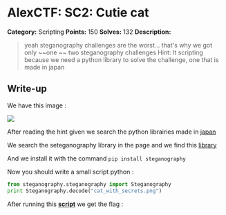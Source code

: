 # AlexCTF: SC2: Cutie cat

**Category:** Scripting
**Points:** 150
**Solves:** 132
**Description:**

> yeah steganography challenges are the worst... that's why we got only ~~one
> ~~ two steganography challenges 
> Hint: It scripting because we need a python library to solve the challenge, one that is made in japan

## Write-up

We have this image :

![](https://github.com/medbenali/Write-up-Hacking-Challenges/blob/master/Root%20Me/Steganography/Squared/ch2.jpg)

After reading the hint given we  search the python librairies made in [japan](https://pypi.python.org/pypi?%3Aaction=search&term=japanese)

We search the seteganography library in the page and we find this [library](https://pypi.python.org/pypi/steganography/0.1.1)

And we install it with the command `pip install steganography`

Now you should write a small script python : 

```python
from steganography.steganography import Steganography
print Steganography.decode("cat_with_secrets.png")
```

After running this [**script**](https://pypi.python.org/pypi/steganography/0.1.1) we get the flag : 

	




